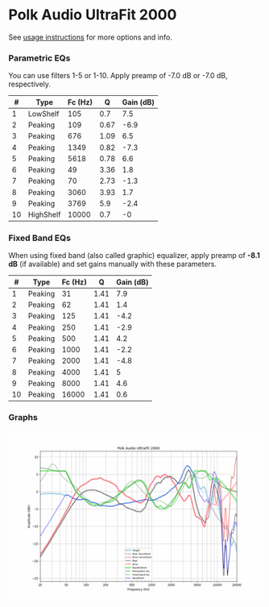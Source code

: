 # Polk Audio UltraFit 2000
See [usage instructions](https://github.com/jaakkopasanen/AutoEq#usage) for more options and info.

### Parametric EQs
You can use filters 1-5 or 1-10. Apply preamp of -7.0 dB or -7.0 dB, respectively.

|   # | Type      |   Fc (Hz) |    Q |   Gain (dB) |
|-----|-----------|-----------|------|-------------|
|   1 | LowShelf  |       105 | 0.7  |         7.5 |
|   2 | Peaking   |       109 | 0.67 |        -6.9 |
|   3 | Peaking   |       676 | 1.09 |         6.5 |
|   4 | Peaking   |      1349 | 0.82 |        -7.3 |
|   5 | Peaking   |      5618 | 0.78 |         6.6 |
|   6 | Peaking   |        49 | 3.36 |         1.8 |
|   7 | Peaking   |        70 | 2.73 |        -1.3 |
|   8 | Peaking   |      3060 | 3.93 |         1.7 |
|   9 | Peaking   |      3769 | 5.9  |        -2.4 |
|  10 | HighShelf |     10000 | 0.7  |        -0   |

### Fixed Band EQs
When using fixed band (also called graphic) equalizer, apply preamp of **-8.1 dB** (if available) and set gains manually with these parameters.

|   # | Type    |   Fc (Hz) |    Q |   Gain (dB) |
|-----|---------|-----------|------|-------------|
|   1 | Peaking |        31 | 1.41 |         7.9 |
|   2 | Peaking |        62 | 1.41 |         1.4 |
|   3 | Peaking |       125 | 1.41 |        -4.2 |
|   4 | Peaking |       250 | 1.41 |        -2.9 |
|   5 | Peaking |       500 | 1.41 |         4.2 |
|   6 | Peaking |      1000 | 1.41 |        -2.2 |
|   7 | Peaking |      2000 | 1.41 |        -4.8 |
|   8 | Peaking |      4000 | 1.41 |         5   |
|   9 | Peaking |      8000 | 1.41 |         4.6 |
|  10 | Peaking |     16000 | 1.41 |         0.6 |

### Graphs
![](./Polk%20Audio%20UltraFit%202000.png)
